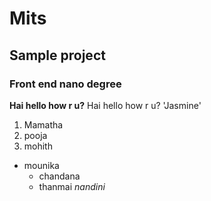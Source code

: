 # Mits
## Sample project
### Front end nano degree
**Hai hello how  r u?**
Hai hello how  r u?
'Jasmine'
1. Mamatha
2. pooja
3. mohith
 - mounika
   + chandana
   + thanmai
   _nandini_
